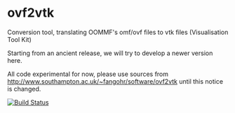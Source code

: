 # ovf2vtk
Conversion tool, translating OOMMF's omf/ovf files to vtk files (Visualisation Tool Kit)

Starting from an ancient release, we will try to develop a newer version here.

All code experimental for now, please use sources from http://www.southampton.ac.uk/~fangohr/software/ovf2vtk
until this notice is changed.

[![Build Status](https://travis-ci.org/fangohr/ovf2vtk.svg?branch=master)](https://travis-ci.org/fangohr/ovf2vtk)


